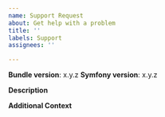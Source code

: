 ```yaml
---
name: Support Request
about: Get help with a problem
title: ''
labels: Support
assignees: ''

---
```


<!--
Please check the troubleshooting guide first: https://github.com/scheb/2fa/blob/master/doc/troubleshooting.md
-->

**Bundle version**: x.y.z
**Symfony version**: x.y.z

**Description**
<!--
Please describe what you're trying to do and where you're getting stuck. Which approaches did you try out so far?
If you used the troubleshooting guide, how far did you reach and what did you discover?
Please provide the content of your security.yaml.
-->

**Additional Context**
<!-- Optional: Any other context to help understanding the problem: your bundle and security configuration, log messages, screenshots, etc. -->
